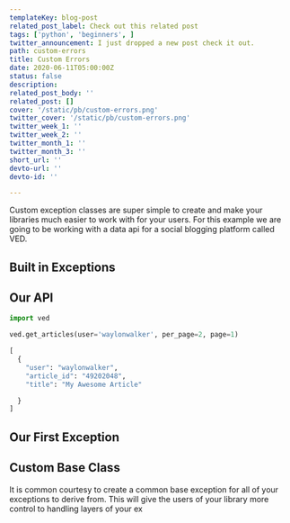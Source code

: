 ```yaml
---
templateKey: blog-post
related_post_label: Check out this related post
tags: ['python', 'beginners', ]
twitter_announcement: I just dropped a new post check it out.
path: custom-errors
title: Custom Errors
date: 2020-06-11T05:00:00Z
status: false
description:
related_post_body: ''
related_post: []
cover: '/static/pb/custom-errors.png'
twitter_cover: '/static/pb/custom-errors.png'
twitter_week_1: ''
twitter_week_2: ''
twitter_month_1: ''
twitter_month_3: ''
short_url: ''
devto-url: ''
devto-id: ''

---
```


<!--
<p style='text-align: center'>
<a href='https://waylonwalker.com/blog/custom-errors'>
  <img
    style='width:500px; max-width:80%; margin: auto;'
    src="https://waylonwalker.com/custom-errors.png"
    alt="Read more from the Custom Errors article"
  />
  </a>
</p>

-->

Custom exception classes are super simple to create and make your libraries much easier to work with for your users.  For this example we are going to be working with a data api for a social blogging platform called VED.

## Built in Exceptions


## Our API

``` python
import ved

ved.get_articles(user='waylonwalker', per_page=2, page=1)

[
  {
    "user": "waylonwalker",
    "article_id": "49202048",
    "title": "My Awesome Article"

  }
]
```
## Our First Exception

## Custom Base Class

It is common courtesy to create a common base exception for all of your exceptions to derive from.  This will give the users of your library more control to handling layers of your ex
